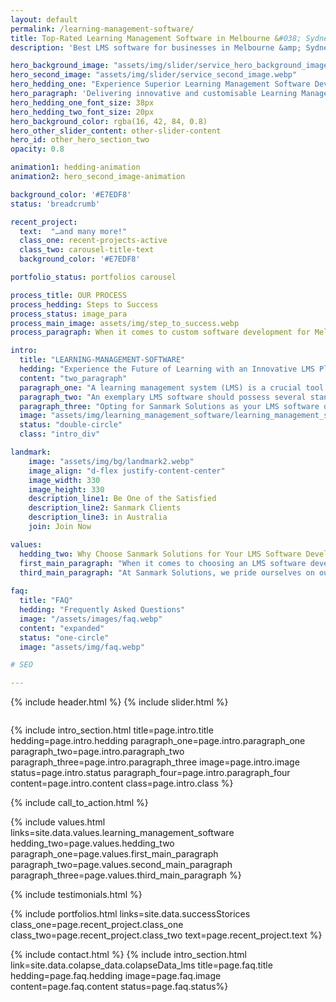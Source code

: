 ```yaml
---
layout: default
permalink: /learning-management-software/
title: Top-Rated Learning Management Software in Melbourne &#038; Sydney
description: 'Best LMS software for businesses in Melbourne &amp; Sydney. Seamless, efficient, and customised learning solutions.'

hero_background_image: "assets/img/slider/service_hero_background_image.webp.webp"
hero_second_image: "assets/img/slider/service_second_image.webp"
hero_hedding_one: "Experience Superior Learning Management Software Development with Sanmark Solutions"
hero_paragraph: 'Delivering innovative and customisable Learning Management Systems tailored to your unique needs. Partner with Sanmark Solutions, the trusted choice for quality and excellence in LMS software development.'
hero_hedding_one_font_size: 38px
hero_hedding_two_font_size: 20px
hero_background_color: rgba(16, 42, 84, 0.8)
hero_other_slider_content: other-slider-content
hero_id: other_hero_section_two
opacity: 0.8

animation1: hedding-animation
animation2: hero_second_image-animation

background_color: '#E7EDF8'
status: 'breadcrumb' 

recent_project: 
  text:  "…and many more!"
  class_one: recent-projects-active
  class_two: carousel-title-text
  background_color: '#E7EDF8'

portfolio_status: portfolios carousel

process_title: OUR PROCESS
process_hedding: Steps to Success
process_status: image_para
process_main_image: assets/img/step_to_success.webp
process_paragraph: When it comes to custom software development for Melbourne & Sydney businesses, we follow a methodological process to take your software project from vision to reality. It involves open and honest communication, timely actions, frequent deliverables, and thorough reviews.

intro:
  title: "LEARNING-MANAGEMENT-SOFTWARE"
  hedding: "Experience the Future of Learning with an Innovative LMS Platforms"
  content: "two_paragraph"
  paragraph_one: "A learning management system (LMS) is a crucial tool for promoting efficient learning and growth in today's fast-paced digital world. It updates the learning environment, offers streamlined administrative tasks, makes learning resources accessible with ease, and enhances learning results. By integrating an LMS into their framework, organisations take a leap into the future of learning, armed with advanced tools that promote knowledge acquisition and skill development." 
  paragraph_two: "An exemplary LMS software should possess several standout features. Real-time tracking and reporting are essential, enabling educators and trainers to accurately monitor learners' progress. Personalised learning paths cater to individual learners' needs, enhancing engagement and driving better results. Integration capabilities with other business systems also increase the system's utility, transforming it from merely an educational platform to a comprehensive solution fostering the overall growth of an organisation. Interactive content compatibility also plays a key role in an LMS, as it ensures a captivating and immersive learning experience for users."
  paragraph_three: "Opting for Sanmark Solutions as your LMS software development partner ensures you are selecting quality, reliability, and continuous innovation. As a premier provider for businesses in Melbourne and Sydney, we comprehend the distinct needs and challenges of the local market. Our commitment extends beyond just providing a product; we offer ongoing support and continuous improvements to ensure our LMS platform aligns with your evolving needs. With Sanmark Solutions, you are not just adopting an LMS; you are embracing a future where quality learning experiences are always within your reach."
  image: "assets/img/learning_management_software/learning_management_software.webp"
  status: "double-circle"
  class: "intro_div"

landmark:
    image: "assets/img/bg/landmark2.webp"
    image_align: "d-flex justify-content-center"
    image_width: 330
    image_height: 330
    description_line1: Be One of the Satisfied
    description_line2: Sanmark Clients
    description_line3: in Australia
    join: Join Now

values:
  hedding_two: Why Choose Sanmark Solutions for Your LMS Software Development Needs?
  first_main_paragraph: "When it comes to choosing an LMS software development partner, the reasons to choose Sanmark Solutions are compelling. We bring proven experience, customer-centricity, and a commitment to innovation and quality to the table. With our comprehensive support, customisable solutions, and scalable platforms, we ensure your learning and development goals are met. Let’s explore the top reasons why Sanmark Solutions stands out as the ideal choice for your LMS software needs."
  third_main_paragraph: "At Sanmark Solutions, we pride ourselves on our competitive pricing, user-friendly interfaces, and unwavering commitment to excellence. We are ready to empower your organisation with a cutting-edge LMS software solution that caters to your unique requirements. Choose Sanmark Solutions as your trusted partner, and together, we will transform your learning and development initiatives, driving growth, engagement, and success. Experience the difference of working with a leading LMS software development company like Sanmark Solutions."
  
faq:
  title: "FAQ"
  hedding: "Frequently Asked Questions"
  image: "/assets/images/faq.webp"
  content: "expanded"
  status: "one-circle"
  image: "assets/img/faq.webp"

# SEO

---
```


{% include header.html %}
{% include slider.html %}

<div style="margin-top:-50px; background-color:{{page.background_color}};" >
    <div style="height:50px"></div>
    </div>

{% include intro_section.html  title=page.intro.title hedding=page.intro.hedding
      paragraph_one=page.intro.paragraph_one paragraph_two=page.intro.paragraph_two paragraph_three=page.intro.paragraph_three image=page.intro.image status=page.intro.status paragraph_four=page.intro.paragraph_four content=page.intro.content class=page.intro.class %}

{% include call_to_action.html %}

{% include values.html links=site.data.values.learning_management_software hedding_two=page.values.hedding_two paragraph_one=page.values.first_main_paragraph paragraph_two=page.values.second_main_paragraph paragraph_three=page.values.third_main_paragraph %}

{% include testimonials.html %}

{% include portfolios.html links=site.data.successStorices class_one=page.recent_project.class_one class_two=page.recent_project.class_two text=page.recent_project.text %}

{% include contact.html %}
{% include intro_section.html link=site.data.colapse_data.colapseData_lms title=page.faq.title hedding=page.faq.hedding image=page.faq.image content=page.faq.content status=page.faq.status%}

<script>
  $(document).ready(function () {
      var owl1 = $('#carouselOne .owl-carousel'); // Target the first carousel
      owl1.owlCarousel();
      $('#carouselOne .customNextBtn').click(function () { // Target the next button of the first carousel
          owl1.trigger('next.owl.carousel');
      });
      $('#carouselOne .customPrevBtn').click(function () { // Target the previous button of the first carousel
          owl1.trigger('prev.owl.carousel', [300]);
      });
  });

  $(document).ready(function () {
      var owl2 = $('#carouselTwo .owl-carousel'); // Target the second carousel
      owl2.owlCarousel();
      $('#carouselTwo .customNextBtn').click(function () { // Target the next button of the second carousel
          owl2.trigger('next.owl.carousel');
      });
      $('#carouselTwo .customPrevBtn').click(function () { // Target the previous button of the second carousel
          owl2.trigger('prev.owl.carousel', [300]);
      });
  });

  function setCardHeights() {
      // Reset card heights
      $('.value-card').height('auto');

      // Initialize variables
      let maxHeight = 0;

      // Find the maximum height among the cards
      $('.value-card').each(function () {
        const cardHeight = $(this).outerHeight();
        maxHeight = Math.max(maxHeight, cardHeight);
      });

      // Set the maximum height to all the cards
      $('.value-card').height(maxHeight);
    }

    // Call the function initially and on window resize
    $(window).on('load resize', function () {
      setCardHeights();
    });

  $(document).ready(function() {
    $("#owl-demo").owlCarousel({
    autoPlay: 3000, //Set AutoPlay to 3 seconds
    items : 4,
    itemsDesktop : [1199,3],
    itemsDesktopSmall : [979,3]
  });
});
</script>
